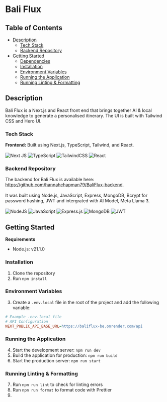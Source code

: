 # Bali Flux

## Table of Contents

- [Description](#description)
  - [Tech Stack](#tech-stack)
  - [Backend Repository](#backend-repository)
- [Getting Started](#getting-started)
  - [Dependencies](#dependencies)
  - [Installation](#installation)
  - [Environment Variables](#environment-variables)
  - [Running the Application](#running-the-application)
  - [Running Linting & Formatting](#running-linting--formatting)

## Description

Bali Flux is a Next.js and React front end that brings together AI & local knowledge to generate a personalised itinerary. The UI is built with Tailwind CSS and Hero UI.

### Tech Stack

**Frontend:** Built using Next.js, TypeScript, Tailwind, and React.  
<br>
![Next JS](https://img.shields.io/badge/Next-black?style=for-the-badge&logo=next.js&logoColor=white)
![TypeScript](https://img.shields.io/badge/typescript-%23007ACC.svg?style=for-the-badge&logo=typescript&logoColor=white)
![TailwindCSS](https://img.shields.io/badge/tailwindcss-%2338B2AC.svg?style=for-the-badge&logo=tailwind-css&logoColor=white)
![React](https://img.shields.io/badge/react-%23323330.svg?style=for-the-badge&logo=react&logoColor=%2361DAFB)

### Backend Repository

The backend for Bali Flux is available here: https://github.com/hannahchapman79/BaliFlux-backend. <br><br>
It was built using Node.js, JavaScript, Express, MongoDB, Bcrypt for password hashing, JWT and intergrated with AI Model, Meta Llama 3.  
<br>
![NodeJS](https://img.shields.io/badge/node.js-%23518F4C?style=for-the-badge&logo=node.js&logoColor=white)
![JavaScript](https://img.shields.io/badge/javascript%20-%23323330.svg?&style=for-the-badge&logo=javascript&logoColor=%23F7DF1E)
![Express.js](https://img.shields.io/badge/express.js-%23323330.svg?style=for-the-badge&logo=express&logoColor=%2361DAFB)
![MongoDB](https://img.shields.io/badge/MongoDB-%234ea94b.svg?style=for-the-badge&logo=mongodb&logoColor=white)
![JWT](https://img.shields.io/badge/JWT-black?style=for-the-badge&logo=JSON%20web%20tokens)

## Getting Started

**Requirements**

- Node.js: v21.1.0

### Installation

1. Clone the repository
2. Run `npm install`

### Environment Variables

3. Create a `.env.local` file in the root of the project and add the following variable:

```ini
# Example .env.local file
# API Configuration
NEXT_PUBLIC_API_BASE_URL=https://baliflux-be.onrender.com/api
```

### Running the Application

4. Start the development server: `npm run dev`
5. Build the application for production: `npm run build`
6. Start the production server: `npm run start`

### Running Linting & Formatting

7. Run `npm run lint` to check for linting errors
8. Run `npm run format` to format code with Prettier
9.
